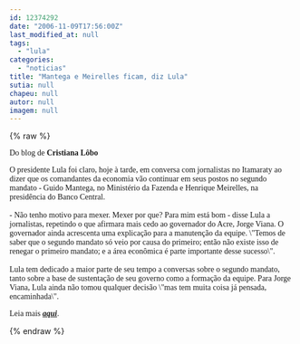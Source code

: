 ```yaml
---
id: 12374292
date: "2006-11-09T17:56:00Z"
last_modified_at: null
tags:
  - "lula"
categories:
  - "noticias"
title: "Mantega e Meirelles ficam, diz Lula"
sutia: null
chapeu: null
autor: null
imagem: null
---
```

{% raw %}
<p><FONT face=Verdana></p>
<p><P></FONT><FONT face=Verdana>Do blog de <STRONG>Cristiana Lôbo</STRONG></FONT></P></p>
<p><P><FONT face=Verdana>O presidente Lula foi claro, hoje à tarde, em conversa com jornalistas no Itamaraty ao dizer que os comandantes da economia vão continuar em seus postos no segundo mandato - Guido Mantega, no Ministério da Fazenda e Henrique Meirelles, na presidência do Banco Central.<BR><BR>- Não tenho motivo para mexer. Mexer por que? Para mim está bom - disse Lula a jornalistas, repetindo o que afirmara mais cedo ao governador do Acre, Jorge Viana. O governador ainda acrescenta uma explicação para a manutenção da equipe. \"Temos de saber que o segundo mandato só veio por causa do primeiro; então não existe isso de renegar o primeiro mandato; e a área econômica é parte importante desse sucesso\".<BR><BR>Lula tem dedicado a maior parte de seu tempo a conversas sobre o segundo mandato, tanto sobre a base de sustentação de seu governo como a formação da equipe. Para Jorge Viana, Lula ainda não tomou qualquer decisão \"mas tem muita coisa já pensada, encaminhada\".</FONT></P></p>
<p><P><FONT face=Verdana>Leia mais <STRONG><EM><A href=\"https://g1.globo.com/Noticias/Colunas/0,,7374,00.html\" target=_blank>aqui</A></EM></STRONG>.</P></FONT> </p>
{% endraw %}
